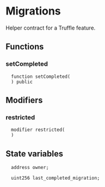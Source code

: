 # Migrations

Helper contract for a Truffle feature.



## Functions
### setCompleted
```solidity
  function setCompleted(
  ) public
``` 






## Modifiers
### restricted
```solidity
  modifier restricted(
  ) 
```






## State variables
```solidity
  address owner;

  uint256 last_completed_migration;
```
